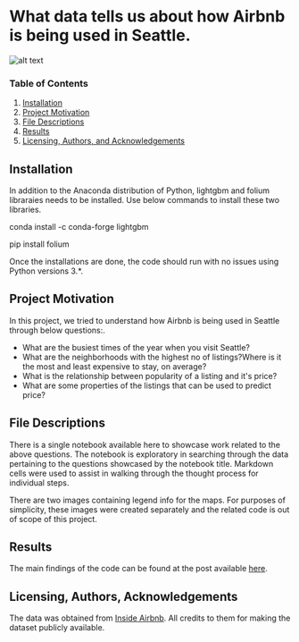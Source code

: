 # What data tells us about how Airbnb is being used in Seattle. 
![alt text](https://raw.githubusercontent.com/username/projectname/branch/path/to/img.png)

### Table of Contents

1. [Installation](#installation)
2. [Project Motivation](#motivation)
3. [File Descriptions](#files)
4. [Results](#results)
5. [Licensing, Authors, and Acknowledgements](#licensing)

## Installation <a name="installation"></a>

In addition to the Anaconda distribution of Python, lightgbm and folium libraraies needs to be installed.
Use below commands to install these two libraries.

conda install -c conda-forge lightgbm 

pip install folium

Once the installations are done, the code should run with no issues using Python versions 3.*.

## Project Motivation<a name="motivation"></a>

In this project, we tried to understand how Airbnb is being used in Seattle through below questions:.

*  What are the busiest times of the year when you visit Seattle?
*  What are the neighborhoods with the highest no of listings?Where is it the most and least expensive to stay, on average?
*  What is the relationship between popularity of a listing and it's price?
*  What are some properties of the listings that can be used to predict price?


## File Descriptions <a name="files"></a>

There is a single notebook available here to showcase work related to the above questions. 
The notebook is exploratory in searching through the data pertaining to the questions showcased by the notebook title.  Markdown cells were used to assist in walking through the thought process for individual steps.  

There are two images containing legend info for the maps.
For purposes of simplicity, these images were created separately and the related code is out of scope of this project.

## Results<a name="results"></a>

The main findings of the code can be found at the post available [here](https://medium.com/@samardolui/what-data-tells-us-about-how-airbnb-is-being-used-in-seattle-b948a05b84b6).

## Licensing, Authors, Acknowledgements<a name="licensing"></a>

The data was obtained from  [Inside Airbnb](http://insideairbnb.com/get-the-data.html). All credits to them for making the dataset publicly available.

